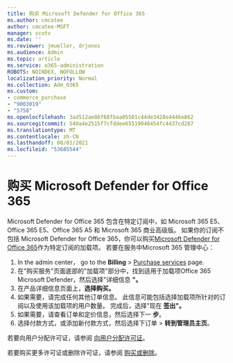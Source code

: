 ```yaml
---
title: 购买 Microsoft Defender for Office 365
ms.author: cmcatee
author: cmcatee-MSFT
manager: scotv
ms.date: ''
ms.reviewer: jmueller, drjones
ms.audience: Admin
ms.topic: article
ms.service: o365-administration
ROBOTS: NOINDEX, NOFOLLOW
localization_priority: Normal
ms.collection: Adm_O365
ms.custom:
- commerce_purchase
- "9003019"
- "5758"
ms.openlocfilehash: 3ad512ae86f68fbaa05501c44de3428e4446e862
ms.sourcegitcommit: 540a4e2515f7cfddee65519046454fc4437cd287
ms.translationtype: MT
ms.contentlocale: zh-CN
ms.lasthandoff: 08/01/2021
ms.locfileid: "53685544"
---
```

# <a name="purchase-microsoft-defender-for-office-365"></a>购买 Microsoft Defender for Office 365

Microsoft Defender for Office 365 包含在特定订阅中，如 Microsoft 365 E5、Office 365 E5、Office 365 A5 和 Microsoft 365 商业高级版。 如果你的订阅不包括 Microsoft Defender for Office 365，你可以购买[Microsoft Defender for Office 365](/microsoft-365/security/office-365-security/office-365-atp)作为特定订阅的加载项。 若要在服务中Microsoft 365 管理中心：

1. In the admin center， go to the **Billing**  >  [Purchase services](https://go.microsoft.com/fwlink/p/?linkid=868433) page.
2. 在"购买服务"页面底部的"加载项"部分中，找到适用于加载项Office 365 Microsoft Defender，然后选择"详细信息 **"。**
3. 在产品详细信息页面上，**选择购买。**
4. 如果需要，请完成任何其他订单信息。 此信息可能包括选择加载项所针对的订阅以及使用该加载项的用户数量。 完成后，选择"现在 **签出"。**
5. 如果需要，请查看订单和定价信息，然后选择下一 **步**。
6. 选择付款方式，或添加新付款方式，然后选择下订单  >  **转到管理员主页**。

若要向用户分配许可证，请参阅 [向用户分配许可证](/microsoft-365/admin/manage/assign-licenses-to-users)。

若要购买更多许可证或删除许可证，请参阅 [购买或删除](/microsoft-365/commerce/licenses/buy-licenses#buy-or-remove-licenses-for-your-business-subscription)。